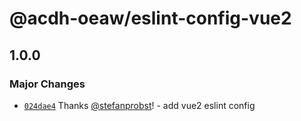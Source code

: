 # @acdh-oeaw/eslint-config-vue2

## 1.0.0

### Major Changes

- [`024dae4`](https://github.com/acdh-oeaw/eslint-config/commit/024dae4af507d5842fa1d1ab79a973ec158aaae0)
  Thanks [@stefanprobst](https://github.com/stefanprobst)! - add vue2 eslint config
